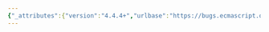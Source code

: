 ```yaml
---
{"_attributes":{"version":"4.4.4+","urlbase":"https://bugs.ecmascript.org/","maintainer":"dherman@mozilla.com"},"bug":{"bug_id":743,"creation_ts":"2012-10-05 23:11:00 -0700","short_desc":"15.13.2.5: commas in section number","delta_ts":"2013-07-15 17:03:37 -0700","product":"Draft for 6th Edition","component":"editorial issue","version":"Rev 10: September 27, 2012 Draft","rep_platform":"All","op_sys":"All","bug_status":"RESOLVED","resolution":"FIXED","priority":"Normal","bug_severity":"minor","everconfirmed":true,"reporter":{"uid":"jmdyck","name":"Michael Dyck"},"assigned_to":{"uid":"allen","name":"Allen Wirfs-Brock"},"long_desc":[{"commentid":1874,"comment_count":0,"who":{"uid":"jmdyck","name":"Michael Dyck"},"bug_when":"2012-10-05 23:11:17 -0700","thetext":"In section 15.13.2.5 \"BinaryData.ScalarType Type Instance Objects\",\nthe section number is actually given as \"15,13,2.5\".\n\nChange the commas to periods."},{"commentid":2008,"comment_count":1,"who":{"uid":"allen","name":"Allen Wirfs-Brock"},"bug_when":"2012-10-24 12:13:58 -0700","thetext":"corrected in rev 11 editor's draft"},{"commentid":2103,"comment_count":2,"who":{"uid":"allen","name":"Allen Wirfs-Brock"},"bug_when":"2012-10-26 15:34:08 -0700","thetext":"in October 26, 2012 release draft"},{"commentid":2219,"comment_count":3,"who":{"uid":"jmdyck","name":"Michael Dyck"},"bug_when":"2012-10-26 20:32:11 -0700","thetext":"In rev 11, the second comma has been changed,\nbut the one between \"15\" and \"13\" is still there."},{"commentid":4297,"comment_count":4,"who":{"uid":"allen","name":"Allen Wirfs-Brock"},"bug_when":"2013-06-23 13:42:20 -0700","thetext":"fixed in rev 16 editor's draft"},{"commentid":4427,"comment_count":5,"who":{"uid":"allen","name":"Allen Wirfs-Brock"},"bug_when":"2013-07-15 17:03:37 -0700","thetext":"fixed in rev16 draft.  July 15, 2013"}]}}
---
```

